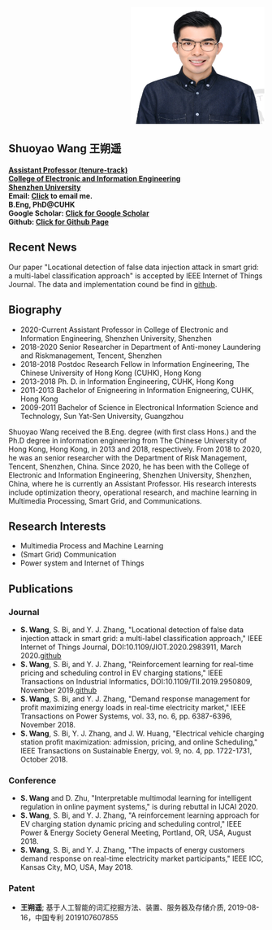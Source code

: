<section  name="home" id="home" style="margin-top:50px">
    <div class="left">
        <div align="right" class="col-md-4">
            <a target="_blank" href="./ShuoyaoWang.jpg">
                <img id="mobile-img" src="./ShuoyaoWang.jpg" width="263" border="0" height="230" alt=""></a>
        </div>
        <div align="left" class="col-md-5">
            <h2>Shuoyao Wang 王朔遥 </h2>
            <h4> 
            	<a href="https://profiles.stanford.edu/211069">Assistant Professor (tenure-track)</a><br>
                <a href="http://ceie.szu.edu.cn/szucie/">College of Electronic and Information Engineering</a><br>
                <a href="https://www.szu.edu.cn/">Shenzhen University</a><br>
              Email: <a class="lnkcls" href="mailto:w.shuoy@gmail.com">Click</a> to email me.<br/>
                B.Eng, PhD@CUHK <br />    
                Google Scholar: <a target="_blank" href="https://scholar.google.com.hk/citations?user=Bx2v5H8AAAAJ&amp;hl=en">Click for Google Scholar</a><br>
                Github: <a target="_blank" href="https://github.com/wsycuhk.github.io">Click for Github Page</a><br></h4>
</div>
</section>


## Recent News
Our paper "Locational detection of false data injection attack in smart grid: a multi-label classification approach" is accepted by IEEE Internet of Things Journal. The data and implementation cound be find in [github](https://github.com/wsyCUHK/WSYCUHK_FDIA).

## Biography
- 2020-Current Assistant Professor in College of Electronic and Information Engineering, Shenzhen University, Shenzhen
- 2018-2020 Senior Researcher in Department of Anti-money Laundering and Riskmanagement, Tencent, Shenzhen
- 2018-2018 Postdoc Research Fellow in Information Engineering, The Chinese University of Hong Kong (CUHK), Hong Kong
- 2013-2018 Ph. D. in Information Engineering, CUHK, Hong Kong
- 2011-2013 Bachelor of Enigneering in Information Enigneering, CUHK, Hong Kong 
- 2009-2011 Bachelor of Science in Electronical Information Science and Technology, Sun Yat-Sen University, Guangzhou

Shuoyao Wang received the B.Eng. degree (with first class Hons.) and the Ph.D degree in information engineering from The Chinese University of Hong Kong, Hong Kong, in 2013 and 2018, respectively. From 2018 to 2020, he was an senior researcher with the Department of Risk Management, Tencent, Shenzhen, China. Since 2020, he has been with the College of Electronic and Information Engineering, Shenzhen University, Shenzhen, China, where he is currently an Assistant Professor. His research interests include optimization theory, operational research, and machine learning in Multimedia Processing, Smart Grid, and Communications.

## Research Interests
- Multimedia Process and Machine Learning
- (Smart Grid) Communication
- Power system and Internet of Things

## Publications
### Journal
- **S. Wang**, S. Bi, and Y. J. Zhang, "Locational detection of false data injection attack in smart grid: a multi-label classification approach," IEEE Internet of Things Journal, DOI:10.1109/JIOT.2020.2983911, March 2020.[github](https://github.com/wsyCUHK/WSYCUHK_FDIA)
- **S. Wang**, S. Bi, and Y. J. Zhang, "Reinforcement learning for real-time pricing and scheduling control in EV charging stations," IEEE Transactions on Industrial Informatics, DOI:10.1109/TII.2019.2950809, November 2019.[github](https://github.com/wsyCUHK/Reinforcement-Learning-for-Real-time-Pricing-and-Scheduling-Control-in-EV-Charging-Stations) 
- **S. Wang**, S. Bi, and Y. J. Zhang, "Demand response management for profit maximizing energy loads in real-time electricity market,"  IEEE Transactions on Power Systems, vol. 33, no. 6, pp. 6387-6396, November 2018.
- **S. Wang**, S. Bi, Y. J. Zhang, and J. W. Huang, "Electrical vehicle charging station profit maximization: admission, pricing, and online Scheduling," IEEE Transactions on Sustainable Energy, vol. 9, no. 4, pp. 1722-1731, October 2018.

### Conference
- **S. Wang** and D. Zhu, "Interpretable multimodal learning for intelligent regulation in online payment systems," is during rebuttal in IJCAI 2020.
- **S. Wang**, S. Bi, and Y. J. Zhang, "A reinforcement learning approach for EV charging station dynamic pricing and scheduling control," IEEE Power & Energy Society General Meeting, Portland, OR, USA, August 2018.
- **S. Wang**, S. Bi, and Y. J. Zhang, "The impacts of energy customers demand response on real-time electricity market participants," IEEE ICC, Kansas City, MO, USA, May 2018. 

### Patent
- **王朔遥**; 基于人工智能的词汇挖掘方法、装置、服务器及存储介质, 2019-08-16，中国专利 2019107607855
